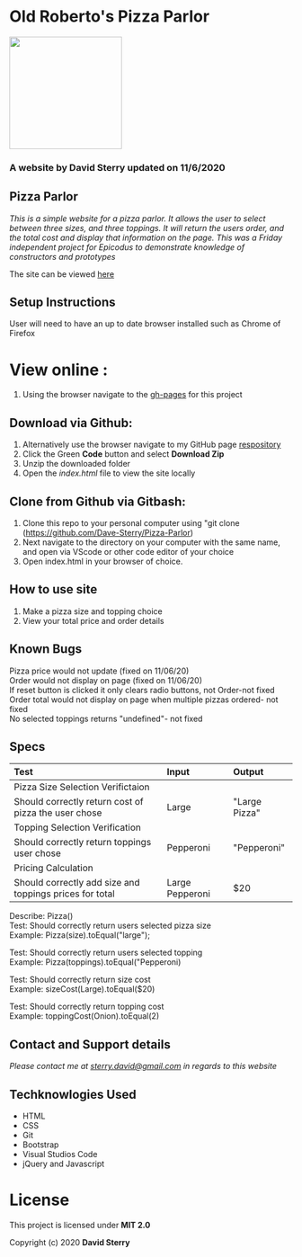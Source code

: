 # Old Roberto's Pizza Parlor 
<img src="https://github.com/Dave-Sterry.png" width="200px" height="auto">

### A website by David Sterry updated on 11/6/2020

## Pizza Parlor

_This is a simple website for a pizza parlor. It allows the user to select between three sizes, and three toppings. It will return the users order, and the total cost and display that information on the page. This was a Friday independent project for Epicodus to demonstrate knowledge of constructors and prototypes_

The site can be viewed [here](https://dave-sterry.github.io/Pizza-Parlor/)

## Setup Instructions
 User will need to have an up to date browser installed such as Chrome of Firefox
 # View online :
1. Using the browser navigate to the [gh-pages](https://dave-sterry.github.io/Pizza-Parlor/) for this project
## Download via Github:
1. Alternatively use the browser navigate to my GitHub page [respository](https://github.com/Dave-Sterry/Pizza-Parlor)
2. Click the Green **Code** button and select **Download Zip**
3. Unzip the downloaded folder
4. Open the _index.html_ file to view the site locally
## Clone from Github via Gitbash:
1. Clone this repo to your personal computer using "git clone (https://github.com/Dave-Sterry/Pizza-Parlor)
2. Next navigate to the directory on your computer with the same name, and open via VScode or other code editor of your choice
3. Open index.html in your browser of choice. 
## How to use site
1. Make a pizza size and topping choice
2. View your total price and order details

## Known Bugs
Pizza price would not update (fixed on 11/06/20)  
Order would not display on page (fixed on 11/06/20)  
If reset button is clicked it only clears radio buttons, not Order-not fixed    
Order total would not display on page when multiple pizzas ordered- not fixed  
No selected toppings returns "undefined"- not fixed    
## Specs
| Test | Input | Output |
|:-------------|:-------------------------| :--------------|
| Pizza Size Selection Verifictaion |||
| Should correctly return cost of pizza the user chose | Large | "Large Pizza"|
| Topping Selection Verification |||
| Should correctly return toppings user chose | Pepperoni | "Pepperoni" |
| Pricing Calculation |||
| Should correctly add size and toppings prices for total | Large Pepperoni | $20 |  


Describe: Pizza()  
Test: Should correctly return users selected pizza size  
Example: Pizza(size).toEqual("large");  

Test: Should correctly return users selected topping  
Example: Pizza(toppings).toEqual("Pepperoni)  

Test: Should correctly return size cost  
Example: sizeCost(Large).toEqual($20)  

Test: Should correctly return topping cost  
Example: toppingCost(Onion).toEqual(2)  


## Contact and Support details

_Please contact me at sterry.david@gmail.com in regards to this website_

## Techknowlogies Used

* HTML
* CSS
* Git
* Bootstrap
* Visual Studios Code
* jQuery and Javascript


# License

This project is licensed under **MIT 2.0**

Copyright (c) 2020 **David Sterry**
